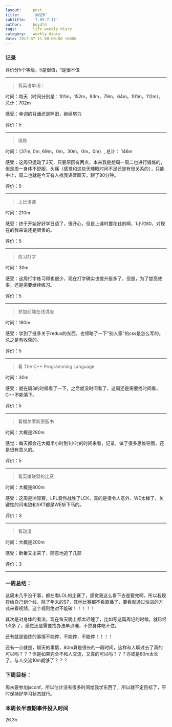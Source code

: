 ```yaml
---
layout:     post
title:      '周记6'
subtitle:   '7.05-7.11'
author:     boydfd
tags:       life weekly diary
category:   weekly-diary
date: 2017-07-11 00:00:00 +0800
---
```


### 记录
评价分5个等级，5是很值，1是很不值

---
> 背英语单词：

时间：每天（时间分别是：101m，152m，93m，79m，64m，101m，112m），总计：702m

感受：单词的背诵还是照旧，继续努力

评价：5

---
> 锻炼

时间：（37m, 0m, 69m，0m，30m，0m，0m）, 总计： 146m

感受：这周只运动了3天，只要原因有两点，本来我是想周一周二也进行锻炼的，但是周一身体不舒服，头痛（感觉和这些天睡眠时间不足还是有很关系的），只能中止，周二也就是今天有人找我语音聊天，聊了80分钟。

评价：5

---
> 上日语课

时间：210m

感受：终于开始好好学日语了，很开心，但是上课时要花钱的啊，1小时80，对现在的我来说还是很贵的。

评价：5

---

> 练习打字

时间：30m

感受：这周打字练习得也很少，现在打字确实也提升挺多了，但是，为了提高效率，还是需要继续练习。

评价：5

---

> 参加前端在线讲座

时间：180m

感受：学到了挺多关于redux的东西，也领略了一下"别人家"的css是怎么写的。总之是有收获的。

评价：5

---

> 看 The C++ Programming Language

时间：30m

感受：就在周3的时候看了一下，之后就没时间看了，这周还是需要找时间看，C++不能落下。

评价：5

---

> 看福尔摩斯原版书

时间：大概是280m

感觉：每天都会花大概半小时到1小时的时间来看，记录，做了很多思维导图，还是很有意义的。

评价：5

---

> 看英雄联盟的比赛

时间：大概是800m

感受：这周是洲际赛，LPL竟然战胜了LCK，真的是很令人意外，WE太棒了，关键性的闪电狼和SKT都是WE斩下马的。

评价：3

---

> 看动漫

时间：大概是200m

感受：新番又出来了，随意地追了几部

评价：3

---

### 一周总结：

这周末几乎没干事，都在看LOL的比赛了，感觉我这么看下去是要完啊。所以我现在给自己划个线，除了年末的S7，其他比赛都不看直播了，要看就通过快进的方式来看视频，这个规则绝对不能破！！！！！

其次是对身体的看法，现在每天晚上都太迟睡了，比如写这篇周记的时候，就已经1点多了，感觉还是需要找办法早点睡，不然身体吃不住。

还有就是锻炼的事情不能停，不能停，不能停！！！！

还有一点就是，聊天的事情，80m算是很长的一段时间，这样和人聊过去了真的可以吗？？？但是如果完全不和人交流，又真的可以吗？？？亦或是80m太长了，与人交流10m就够了？？？

### 下周目标：

周末要参加jsconf，所以估计没有很多时间给我学东西了，所以就不定目标了，平时保持好学习状态就行。

### 本周长半衰期事件投入时间
26.3h

